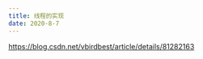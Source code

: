 ```yaml
---
title: 线程的实现
date: 2020-8-7
---
```


https://blog.csdn.net/vbirdbest/article/details/81282163

